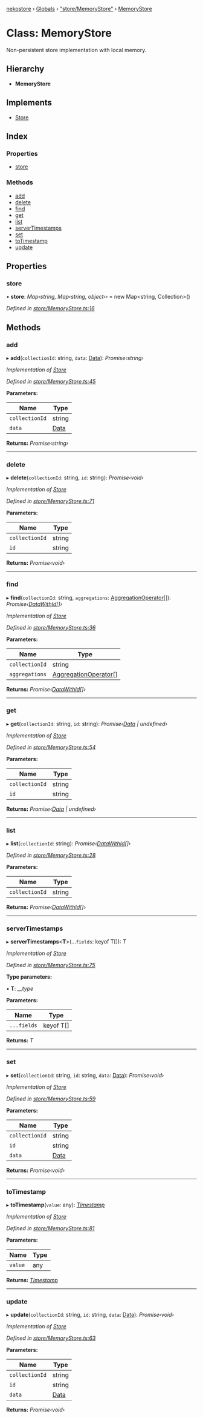 [nekostore](../README.md) › [Globals](../globals.md) › ["store/MemoryStore"](../modules/_store_memorystore_.md) › [MemoryStore](_store_memorystore_.memorystore.md)

# Class: MemoryStore

Non-persistent store implementation with local memory.

## Hierarchy

* **MemoryStore**

## Implements

* [Store](../interfaces/_store_store_.store.md)

## Index

### Properties

* [store](_store_memorystore_.memorystore.md#store)

### Methods

* [add](_store_memorystore_.memorystore.md#add)
* [delete](_store_memorystore_.memorystore.md#delete)
* [find](_store_memorystore_.memorystore.md#find)
* [get](_store_memorystore_.memorystore.md#get)
* [list](_store_memorystore_.memorystore.md#list)
* [serverTimestamps](_store_memorystore_.memorystore.md#servertimestamps)
* [set](_store_memorystore_.memorystore.md#set)
* [toTimestamp](_store_memorystore_.memorystore.md#totimestamp)
* [update](_store_memorystore_.memorystore.md#update)

## Properties

###  store

• **store**: *Map‹string, Map‹string, object››* =  new Map<string, Collection>()

*Defined in [store/MemoryStore.ts:16](https://github.com/esnya/nekostore/blob/99eadde/src/store/MemoryStore.ts#L16)*

## Methods

###  add

▸ **add**(`collectionId`: string, `data`: [Data](../modules/_store_store_.md#data)): *Promise‹string›*

*Implementation of [Store](../interfaces/_store_store_.store.md)*

*Defined in [store/MemoryStore.ts:45](https://github.com/esnya/nekostore/blob/99eadde/src/store/MemoryStore.ts#L45)*

**Parameters:**

Name | Type |
------ | ------ |
`collectionId` | string |
`data` | [Data](../modules/_store_store_.md#data) |

**Returns:** *Promise‹string›*

___

###  delete

▸ **delete**(`collectionId`: string, `id`: string): *Promise‹void›*

*Implementation of [Store](../interfaces/_store_store_.store.md)*

*Defined in [store/MemoryStore.ts:71](https://github.com/esnya/nekostore/blob/99eadde/src/store/MemoryStore.ts#L71)*

**Parameters:**

Name | Type |
------ | ------ |
`collectionId` | string |
`id` | string |

**Returns:** *Promise‹void›*

___

###  find

▸ **find**(`collectionId`: string, `aggregations`: [AggregationOperator](../interfaces/_driver_basic_aggregatiooperator_.aggregationoperator.md)[]): *Promise‹[DataWithId](../interfaces/_store_store_.datawithid.md)[]›*

*Implementation of [Store](../interfaces/_store_store_.store.md)*

*Defined in [store/MemoryStore.ts:36](https://github.com/esnya/nekostore/blob/99eadde/src/store/MemoryStore.ts#L36)*

**Parameters:**

Name | Type |
------ | ------ |
`collectionId` | string |
`aggregations` | [AggregationOperator](../interfaces/_driver_basic_aggregatiooperator_.aggregationoperator.md)[] |

**Returns:** *Promise‹[DataWithId](../interfaces/_store_store_.datawithid.md)[]›*

___

###  get

▸ **get**(`collectionId`: string, `id`: string): *Promise‹[Data](../modules/_store_store_.md#data) | undefined›*

*Implementation of [Store](../interfaces/_store_store_.store.md)*

*Defined in [store/MemoryStore.ts:54](https://github.com/esnya/nekostore/blob/99eadde/src/store/MemoryStore.ts#L54)*

**Parameters:**

Name | Type |
------ | ------ |
`collectionId` | string |
`id` | string |

**Returns:** *Promise‹[Data](../modules/_store_store_.md#data) | undefined›*

___

###  list

▸ **list**(`collectionId`: string): *Promise‹[DataWithId](../interfaces/_store_store_.datawithid.md)[]›*

*Defined in [store/MemoryStore.ts:28](https://github.com/esnya/nekostore/blob/99eadde/src/store/MemoryStore.ts#L28)*

**Parameters:**

Name | Type |
------ | ------ |
`collectionId` | string |

**Returns:** *Promise‹[DataWithId](../interfaces/_store_store_.datawithid.md)[]›*

___

###  serverTimestamps

▸ **serverTimestamps**<**T**>(...`fields`: keyof T[]): *T*

*Implementation of [Store](../interfaces/_store_store_.store.md)*

*Defined in [store/MemoryStore.ts:75](https://github.com/esnya/nekostore/blob/99eadde/src/store/MemoryStore.ts#L75)*

**Type parameters:**

▪ **T**: *__type*

**Parameters:**

Name | Type |
------ | ------ |
`...fields` | keyof T[] |

**Returns:** *T*

___

###  set

▸ **set**(`collectionId`: string, `id`: string, `data`: [Data](../modules/_store_store_.md#data)): *Promise‹void›*

*Implementation of [Store](../interfaces/_store_store_.store.md)*

*Defined in [store/MemoryStore.ts:59](https://github.com/esnya/nekostore/blob/99eadde/src/store/MemoryStore.ts#L59)*

**Parameters:**

Name | Type |
------ | ------ |
`collectionId` | string |
`id` | string |
`data` | [Data](../modules/_store_store_.md#data) |

**Returns:** *Promise‹void›*

___

###  toTimestamp

▸ **toTimestamp**(`value`: any): *[Timestamp](_timestamp_.timestamp.md)*

*Implementation of [Store](../interfaces/_store_store_.store.md)*

*Defined in [store/MemoryStore.ts:81](https://github.com/esnya/nekostore/blob/99eadde/src/store/MemoryStore.ts#L81)*

**Parameters:**

Name | Type |
------ | ------ |
`value` | any |

**Returns:** *[Timestamp](_timestamp_.timestamp.md)*

___

###  update

▸ **update**(`collectionId`: string, `id`: string, `data`: [Data](../modules/_store_store_.md#data)): *Promise‹void›*

*Implementation of [Store](../interfaces/_store_store_.store.md)*

*Defined in [store/MemoryStore.ts:63](https://github.com/esnya/nekostore/blob/99eadde/src/store/MemoryStore.ts#L63)*

**Parameters:**

Name | Type |
------ | ------ |
`collectionId` | string |
`id` | string |
`data` | [Data](../modules/_store_store_.md#data) |

**Returns:** *Promise‹void›*
